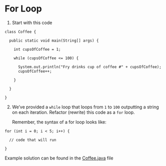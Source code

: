 # For Loop

1. Start with this code

```
class Coffee {
  
  public static void main(String[] args) {
    
    int cupsOfCoffee = 1;
    
    while (cupsOfCoffee <= 100) {
      
      System.out.println("Fry drinks cup of coffee #" + cupsOfCoffee);
      cupsOfCoffee++;
      
    }
    
  }
  
}
```

2. We’ve provided a ```while``` loop that loops from ```1``` to ```100``` outputting a string on each iteration. Refactor (rewrite) this code as a ```for``` loop.

	Remember, the syntax of a for loop looks like:

```
for (int i = 0; i < 5; i++) {

  // code that will run

}
```

Example solution can be found in the [Coffee.java](https://github.com/upliftdev/Foundations/blob/main/Foundations/7.Loops/For_Loop/src/main/java/com/examples/loops/Coffee.java) file
